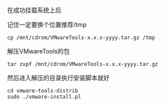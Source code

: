 在成功挂载系统上后

记住一定要换个位置推荐/tmp

	cp /mnt/cdrom/VMwareTools-x.x.x-yyyy.tar.gz /tmp

解压VMwareTools的包

	tar zxpf /mnt/cdrom/VMwareTools-x.x.x-yyyy.tar.gz

然后进入解压的目录执行安装脚本就好

	cd vmware-tools-distrib 
	sudo ./vmware-install.pl